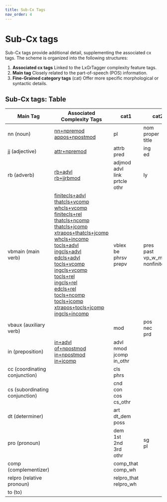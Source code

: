 ```yaml
---
title: Sub-Cx Tags
nav_order: 4
---
```


# Sub-Cx tags

Sub-Cx tags provide additional detail, supplementing the associated cx tags. The scheme is organized into the following structures:

   1. **Associated cx tags**
   	Linked to the LxGrTagger complexity feature tags.
   2. **Main tag**
   	Closely related to the part-of-speech (POS) information.
   3. **Fine-Grained category tags** (cat)
	Offer more specific morphological or syntactic details.

## Sub-Cx tags: Table

| Main Tag                         | Associated Complexity Tags                                                                                                                                                                                                                                                                                                                                                                                                                                             | cat1                                        | cat2                                  | cat3                    | cat4                                     | cat5                     | cat6                              | cat7                                                         | cat8                      | cat9  |
|----------------------------------|-------------------------------------------------------------------------------------------------------------------------------------------------------------------------------------------------------------------------------------------------------------------------------------------------------------------------------------------------------------------------------------------------------------------------------------------------------------------------|---------------------------------------------|---------------------------------------|-------------------------|-----------------------------------------|--------------------------|-----------------------------------|--------------------------------------------------------------|---------------------------|-------|
| nn (noun)                        | [nn+npremod](../cx%20tags/3_Dependent%20Phrase/2_Syntactic%20function2/#noun-as-noun-pre-modifier)<br>[appos+npostmod](../cx%20tags/3_Dependent%20Phrase/2_Syntactic%20function2/#appositive-noun-phrase-as-noun)                                                                                                                                                                                                                                             | pl                                          | nom<br>proper<br>title                | npremod<br>nappos<br>sgen |                                         |                          |                                   |                                                              |                           |       |
| jj (adjective)                   | [attr+npremod](../cx%20tags/3_Dependent%20Phrase/2_Syntactic%20function2/#attributive-adjectives-as-noun-pre-modifier)                                                                                                                                                                                                                                                                                                                                               | attrb<br>pred                               | ing<br>ed                            |                         |                                         |                          |                                   |                                                              |                           |       |
| rb (adverb)                      | [rb+advl](../cx%20tags/3_Dependent%20Phrase/1_Syntactic%20function1/#adverb-phrase)<br>[rb+jjrbmod](../cx%20tags/3_Dependent%20Phrase/4_Syntactic%20function4/#adverb-phrase-as-adjectiveadverb-modifier)                                                                                                                                                                                                                                              | adjmod<br>advl<br>link<br>prtcle<br>othr     | ly                                    | splaux                  |                                         |                          |                                   |                                                              |                           |       |
| vbmain (main verb)               | [finitecls+advl](../cx%20tags/1_Finite%20Clause/1_Syntactic%20function1/#finite-adverbial-clause)<br>[thatcls+vcomp](../cx%20tags/1_Finite%20Clause/2_Syntactic%20function2/#verb--that-complement)<br>[whcls+vcomp](../cx%20tags/1_Finite%20Clause/2_Syntactic%20function2/#verb--wh-complement)<br>[finitecls+rel](../cx%20tags/1_Finite%20Clause/3_Syntactic%20function3/#noun--finite-relative-clause)<br>[thatcls+ncomp](../cx%20tags/1_Finite%20Clause/4_Syntactic%20function4/#noun--that-complement-clause)<br>[thatcls+jcomp](../cx%20tags/1_Finite%20Clause/5_Syntactic%20function5/#adjective--that-complement-clause)<br>[xtrapos+thatcls+jcomp](../cx%20tags/1_Finite%20Clause/5_Syntactic%20function5/#extraposed-adjective--that-complement-clause)<br>[whcls+incomp](../cx%20tags/1_Finite%20Clause/6_Syntactic%20function6/#preposition--wh-complement-clause)<br>[tocls+advl](../cx%20tags/2_Non-finite%20Clause/1_Syntactic%20function1/#to-clause-as-adverbial)<br>[ingcls+advl](../cx%20tags/2_Non-finite%20Clause/1_Syntactic%20function1/#ing-clause-as-adverbial)<br>[edcls+advl](../cx%20tags/2_Non-finite%20Clause/1_Syntactic%20function1/#ed-clause-as-adverbial)<br>[tocls+vcomp](../cx%20tags/2_Non-finite%20Clause/2_Syntactic%20function2/#verb--to-complement-clause)<br>[ingcls+vcomp](../cx%20tags/2_Non-finite%20Clause/2_Syntactic%20function2/#verb--ing-complement-clause)<br>[tocls+rel](../cx%20tags/2_Non-finite%20Clause/3_Syntactic%20function3/#noun--to-relative-clause)<br>[ingcls+rel](../cx%20tags/2_Non-finite%20Clause/3_Syntactic%20function3/#noun--ing-relative-clause)<br>[edcls+rel](../cx%20tags/2_Non-finite%20Clause/3_Syntactic%20function3/#noun--ed-relative-clause)<br>[tocls+ncomp](../cx%20tags/2_Non-finite%20Clause/4_Syntactic%20function4/#noun--to-complement-clause)<br>[tocls+jcomp](../cx%20tags/2_Non-finite%20Clause/5_Syntactic%20function5/#adjective--to-complement-clause)<br>[xtrapos+tocls+jcomp](../cx%20tags/2_Non-finite%20Clause/5_Syntactic%20function5/#extraposed-adjective--to-complement-clause)<br>[ingcls+incomp](../cx%20tags/2_Non-finite%20Clause/6_Syntactic%20function6/#preposition--ing-complement-clause) | vblex<br>be<br>phrsv<br>prepv              | pres<br>past vp_w_modal<br>nonfinite | simple<br>perf<br>prog<br>perfprog | active<br>pasv_agls<br>pasv_by | compcls<br>advlcls<br>nmod_cls | thatcls<br>whcls<br>tocls<br>ingcls<br>edcls | vcomp<br>jcomp<br>ncomp<br>incomp<br>causative<br>conditional<br>concessive<br>other_advl<br>rel | reldel<br>compdel         |       |
| vbaux (auxiliary verb)           |                                                                                                                                                                                                                                                                                                                                                                                                                                             | mod                                         | pos<br>nec<br>prd                     |                         |                                         |                          |                                   |                                                              |                           |       |
| in (preposition)                 | [in+advl](../cx%20tags/3_Dependent%20Phrase/1_Syntactic%20function1/#preposition-phrase)<br>[of+npostmod](../cx%20tags/3_Dependent%20Phrase/2_Syntactic%20function2/#of-phrases-as-noun)<br>[in+npostmod](../cx%20tags/3_Dependent%20Phrase/2_Syntactic%20function2/#other-prepositional-phrases-as-noun)<br>[in+jcomp](../cx%20tags/3_Dependent%20Phrase/3_Syntactic%20function3/#preposition-phrases-as-adjective-complement)                                                        | advl<br>nmod<br>jcomp<br>in_othr             |                                       |                         |                                         |                          |                                   |                                                              |                           |       |
| cc (coordinating conjunction)    |                                                                                                                                                                                                                                                                                                                                                                                                                                             | cls<br>phrs                                 |                                       |                         |                                         |                          |                                   |                                                              |                           |       |
| cs (subordinating conjunction)   |                                                                                                                                                                                                                                                                                                                                                                                                                                             | cnd<br>con<br>cos<br>cs_othr                 |                                       |                         |                                         |                          |                                   |                                                              |                           |       |
| dt (determiner)                  |                                                                                                                                                                                                                                                                                                                                                                                                                                             | art<br>dt_dem<br>poss                       |                                       |                         |                                         |                          |                                   |                                                              |                           |       |
| pro (pronoun)                    |                                                                                                                                                                                                                                                                                                                                                                                                                                             | dem<br>1st<br>2nd<br>3rd<br>othr             | sg<br>pl                              |                         |                                         |                          |                                   |                                                              |                           |       |
| comp (complementizer)            |                                                                                                                                                                                                                                                                                                                                                                                                                                             | comp_that<br>comp_wh                         |                                       |                         |                                         |                          |                                   |                                                              |                           |       |
| relpro (relative pronoun)        |                                                                                                                                                                                                                                                                                                                                                                                                                                             | relpro_that<br>relpro_wh                       |                                       |                         |                                         |                          |                                   |                                                              |                           |       |
| to (to)                         |                                                                                                                                                                                                                                                                                                                                                                                                                                             |                                             |                                       |                         |                                         |                          |                                   |                                                              |                           |       |
